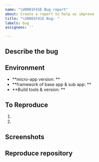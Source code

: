```yaml
---
name: "\U0001F41E Bug report"
about: Create a report to help us improve
title: "\U0001F41E Bug: "
labels: bug
assignees: ''

---
```


## Describe the bug
<!-- A clear and concise description of what the bug is. -->

## Environment
- **micro-app version: **
- **framework of base app & sub app: **
- **Build tools & version: **

## To Reproduce
1.
2.

## Screenshots
<!-- If possible, please upload screenshots of the code, console, terminal, etc. to help us understand your problem. -->

## Reproduce repository
<!-- Please provide a condensed code repository and upload it to your own github to help us reproduce your problem. -->
